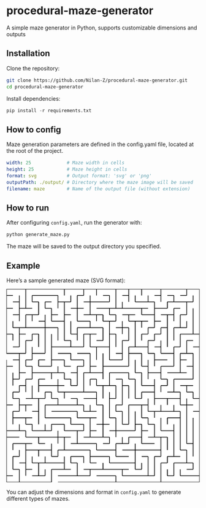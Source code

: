 # procedural-maze-generator

A simple maze generator in Python, supports customizable dimensions and outputs


## Installation

Clone the repository:

```bash
git clone https://github.com/Nilan-Z/procedural-maze-generator.git
cd procedural-maze-generator
```

Install dependencies:

```python
pip install -r requirements.txt
```
## How to config

Maze generation parameters are defined in the config.yaml file, located at the root of the project.

```yaml
width: 25             # Maze width in cells
height: 25            # Maze height in cells
format: svg           # Output format: 'svg' or 'png'
outputPath: ./output/ # Directory where the maze image will be saved
filename: maze        # Name of the output file (without extension)
```

## How to run

After configuring `config.yaml`, run the generator with:

```bash
python generate_maze.py
```

The maze will be saved to the output directory you specified.


## Example

Here’s a sample generated maze (SVG format):

![Maze example](output/example-maze.svg)

You can adjust the dimensions and format in `config.yaml` to generate different types of mazes.


